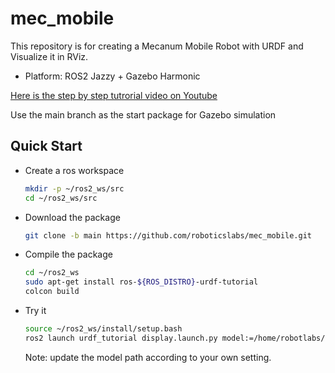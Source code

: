# mec_mobile #

This repository is for creating a Mecanum Mobile Robot with URDF and Visualize it in RViz.

- Platform: ROS2 Jazzy + Gazebo Harmonic

[Here is the step by step tutrorial video on Youtube](https://youtu.be/ABLQZkkTKlI)

Use the main branch as the start package for Gazebo simulation

## Quick Start

* Create a ros workspace
    ```bash   
    mkdir -p ~/ros2_ws/src
    cd ~/ros2_ws/src
    ```
* Download the package
    ```bash    
    git clone -b main https://github.com/roboticslabs/mec_mobile.git
    ```
* Compile the package
    ```bash
    cd ~/ros2_ws
    sudo apt-get install ros-${ROS_DISTRO}-urdf-tutorial
    colcon build
    ```
* Try it
    ```bash
    source ~/ros2_ws/install/setup.bash
    ros2 launch urdf_tutorial display.launch.py model:=/home/robotlabs/ros2_ws/src/mec_mobile/mec_mobile_description/urdf/robots/robot_3d.urdf.xacro
    ```
    Note: update the model path according to your own setting.
